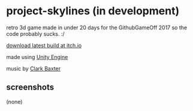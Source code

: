 # project-skylines (in development)

retro 3d game made in under 20 days for the GithubGameOff 2017 so the code probably sucks. :/

[download latest build at itch.io](https://zaphyk.itch.io/neon-skylines)

made using [Unity Engine](https://unity3d.com/es/)

music by [Clark Baxter](https://soundcloud.com/user-700904067/tracks)

## screenshots

(none)

